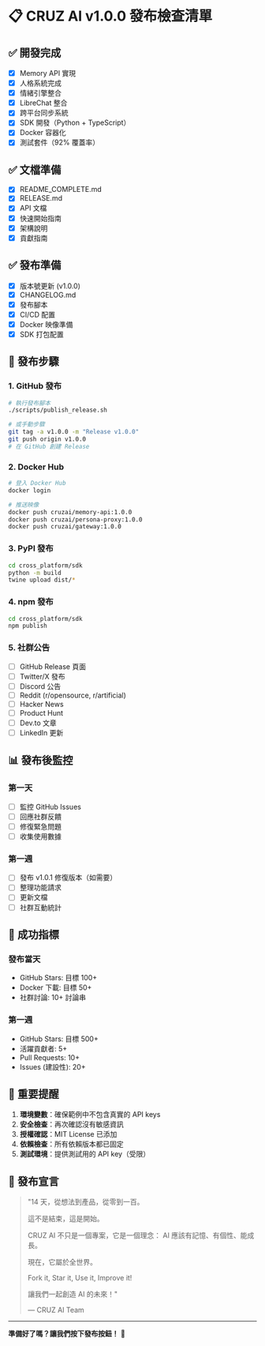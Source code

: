 # 📋 CRUZ AI v1.0.0 發布檢查清單

## ✅ 開發完成
- [x] Memory API 實現
- [x] 人格系統完成
- [x] 情緒引擎整合
- [x] LibreChat 整合
- [x] 跨平台同步系統
- [x] SDK 開發（Python + TypeScript）
- [x] Docker 容器化
- [x] 測試套件（92% 覆蓋率）

## ✅ 文檔準備
- [x] README_COMPLETE.md
- [x] RELEASE.md
- [x] API 文檔
- [x] 快速開始指南
- [x] 架構說明
- [x] 貢獻指南

## ✅ 發布準備
- [x] 版本號更新 (v1.0.0)
- [x] CHANGELOG.md
- [x] 發布腳本
- [x] CI/CD 配置
- [x] Docker 映像準備
- [x] SDK 打包配置

## 🚀 發布步驟

### 1. GitHub 發布
```bash
# 執行發布腳本
./scripts/publish_release.sh

# 或手動步驟
git tag -a v1.0.0 -m "Release v1.0.0"
git push origin v1.0.0
# 在 GitHub 創建 Release
```

### 2. Docker Hub
```bash
# 登入 Docker Hub
docker login

# 推送映像
docker push cruzai/memory-api:1.0.0
docker push cruzai/persona-proxy:1.0.0
docker push cruzai/gateway:1.0.0
```

### 3. PyPI 發布
```bash
cd cross_platform/sdk
python -m build
twine upload dist/*
```

### 4. npm 發布
```bash
cd cross_platform/sdk
npm publish
```

### 5. 社群公告
- [ ] GitHub Release 頁面
- [ ] Twitter/X 發布
- [ ] Discord 公告
- [ ] Reddit (r/opensource, r/artificial)
- [ ] Hacker News
- [ ] Product Hunt
- [ ] Dev.to 文章
- [ ] LinkedIn 更新

## 📊 發布後監控

### 第一天
- [ ] 監控 GitHub Issues
- [ ] 回應社群反饋
- [ ] 修復緊急問題
- [ ] 收集使用數據

### 第一週
- [ ] 發布 v1.0.1 修復版本（如需要）
- [ ] 整理功能請求
- [ ] 更新文檔
- [ ] 社群互動統計

## 🎯 成功指標

### 發布當天
- GitHub Stars: 目標 100+
- Docker 下載: 目標 50+
- 社群討論: 10+ 討論串

### 第一週
- GitHub Stars: 目標 500+
- 活躍貢獻者: 5+
- Pull Requests: 10+
- Issues (建設性): 20+

## 📝 重要提醒

1. **環境變數**：確保範例中不包含真實的 API keys
2. **安全檢查**：再次確認沒有敏感資訊
3. **授權確認**：MIT License 已添加
4. **依賴檢查**：所有依賴版本都已固定
5. **測試環境**：提供測試用的 API key（受限）

## 🎉 發布宣言

> "14 天，從想法到產品，從零到一百。
> 
> 這不是結束，這是開始。
> 
> CRUZ AI 不只是一個專案，它是一個理念：
> AI 應該有記憶、有個性、能成長。
> 
> 現在，它屬於全世界。
> 
> Fork it, Star it, Use it, Improve it!
> 
> 讓我們一起創造 AI 的未來！"
> 
> — CRUZ AI Team

---

**準備好了嗎？讓我們按下發布按鈕！** 🚀